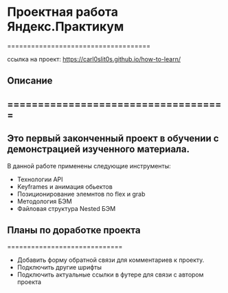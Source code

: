 # Проектная работа Яндекс.Практикум
====================================

ссылка на проект: https://carl0slit0s.github.io/how-to-learn/

## Описание
====================================
-------------------------------
Это первый законченный проект в обучении с демонстрацией изученного материала.
-------------------------------
В данной работе применены следующие инструменты:
+ Технологии API
+ Keyframes и анимация обьектов
+ Позиционирование элемнтов по flex и grab
+ Методология БЭМ
+ Файловая структура Nested БЭМ

## Планы по доработке проекта
=============================
+ Добавить форму обратной связи для комментариев к проекту.
+ Подключить другие шрифты
+ Подключить актуальные ссылки в футере для связи с автором проекта
